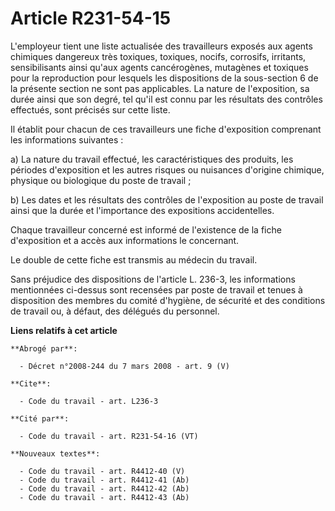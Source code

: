 # Article R231-54-15

L'employeur tient une liste actualisée des travailleurs exposés aux agents chimiques dangereux très toxiques, toxiques,
nocifs, corrosifs, irritants, sensibilisants ainsi qu'aux agents cancérogènes, mutagènes et toxiques pour la reproduction
pour lesquels les dispositions de la sous-section 6 de la présente section ne sont pas applicables. La nature de
l'exposition, sa durée ainsi que son degré, tel qu'il est connu par les résultats des contrôles effectués, sont précisés sur
cette liste.

Il établit pour chacun de ces travailleurs une fiche d'exposition comprenant les informations suivantes :

a) La nature du travail effectué, les caractéristiques des produits, les périodes d'exposition et les autres risques ou
nuisances d'origine chimique, physique ou biologique du poste de travail ;

b) Les dates et les résultats des contrôles de l'exposition au poste de travail ainsi que la durée et l'importance des
expositions accidentelles.

Chaque travailleur concerné est informé de l'existence de la fiche d'exposition et a accès aux informations le concernant.

Le double de cette fiche est transmis au médecin du travail.

Sans préjudice des dispositions de l'article L. 236-3, les informations mentionnées ci-dessus sont recensées par poste de
travail et tenues à disposition des membres du comité d'hygiène, de sécurité et des conditions de travail ou, à défaut, des
délégués du personnel.

**Liens relatifs à cet article**

	**Abrogé par**:

	  - Décret n°2008-244 du 7 mars 2008 - art. 9 (V)

	**Cite**:

	  - Code du travail - art. L236-3

	**Cité par**:

	  - Code du travail - art. R231-54-16 (VT)

	**Nouveaux textes**:

	  - Code du travail - art. R4412-40 (V)
	  - Code du travail - art. R4412-41 (Ab)
	  - Code du travail - art. R4412-42 (Ab)
	  - Code du travail - art. R4412-43 (Ab)
